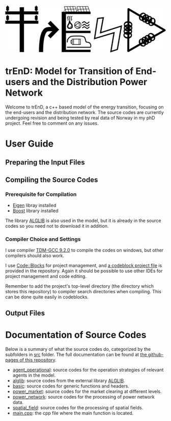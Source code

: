 ![alt text](https://github.com/TonyYenTWN/trEnD/blob/main/logos/main_logo.jpg?raw=true)
# trEnD: Model for Transition of End-users and the Distribution Power Network
Welcome to trEnD, a c++ based model of the energy transition, focusing on the end-users and the distribution network. The source codes are currently undergoing revision and being tested by real data of Norway in my phD project. Feel free to comment on any issues.

# User Guide
## Preparing the Input Files

## Compiling the Source Codes
### Prerequisite for Compilation
- [Eigen](https://eigen.tuxfamily.org/index.php?title=Main_Page) libray installed
- [Boost](https://www.boost.org/) library installed

The library [ALGLIB](https://www.alglib.net/) is also used in the model, but it is already in the source codes so you need not to download it in addition.

### Compiler Choice and Settings
I use compiler [TDM-GCC 9.2.0](https://jmeubank.github.io/tdm-gcc/articles/2020-03/9.2.0-release) to compile the codes on windows, but other compilers should also work. 

I use [Code::Blocks](https://www.codeblocks.org/docs/main_codeblocks_en.html) for project management, and [a codeblock project file](https://github.com/TonyYenTWN/trEnD/blob/main/trEnD.cbp) is provided in the repository. Again it should be possible to use other IDEs for project management and code editing.

Remember to add the project's top-level directory (the directory which stores this repository) to compiler search directories when compiling. This can be done quite easily in codeblocks.

## Output Files

# Documentation of Source Codes
Below is a summary of what the source codes do, categorized by the subfolders in [src](https://github.com/TonyYenTWN/trEnD/tree/main/src) folder. The full documentation can be found at [the github-pages of this repository](https://tonyyentwn.github.io/trEnD).

- [agent_operational](https://github.com/TonyYenTWN/trEnD/tree/main/src/agent_operational): source codes for the operation strategies of relevant agents in the model.
- [alglib](https://github.com/TonyYenTWN/trEnD/tree/main/src/alglib): source codes from the external library [ALGLIB](https://www.alglib.net/).
- [basic](https://github.com/TonyYenTWN/trEnD/tree/main/src/basic): source codes for generic functions and headers.
- [power_market](https://github.com/TonyYenTWN/trEnD/tree/main/src/power_market): source codes for the market clearing at different levels.
- [power_network](https://github.com/TonyYenTWN/trEnD/tree/main/src/power_network): source codes for the processing of power network data.
- [spatial_field](https://github.com/TonyYenTWN/trEnD/tree/main/src/spatial_field): source codes for the processing of spatial fields.
- [main.cpp](https://github.com/TonyYenTWN/trEnD/blob/main/src/main.cpp): the cpp file where the main function is located.
